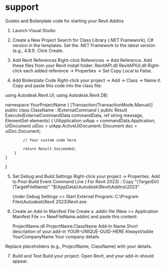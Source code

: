 # support
Guides and Boilerplate code for starting your Revit Addins
1. Launch Visual Studio

2. Create a New Project
	Search for Class Library (.NET Framework), C# version in the templates.
	Set the .NET Framework to the latest version (e.g., 4.8.1).
	Click Create.
3. Add Revit References
	Right-click References → Add Reference.
	Add these files from your Revit install folder:
	RevitAPI.dll
	RevitAPIUI.dll
	Right-click each added reference → Properties → Set Copy Local to False.
4. Add Boilerplate Code
	Right-click your project → Add → Class → Name it.
	Copy and paste this code into the class file:

using Autodesk.Revit.UI;
using Autodesk.Revit.DB;

namespace YourProjectName
{
    [Transaction(TransactionMode.Manual)]
    public class ClassName : IExternalCommand
    {
        public Result Execute(ExternalCommandData commandData, ref string message, ElementSet elements)
        {
            UIApplication uiApp = commandData.Application;
            UIDocument uiDoc = uiApp.ActiveUIDocument;
            Document doc = uiDoc.Document;

            // Your custom code here

            return Result.Succeeded;
        }
    }
}


5. Set Debug and Build Settings
	Right-click your project → Properties.
	Add to Post-Build Event Command Line ( For Revit 2023) :
	Copy "$(TargetDir)$(TargetFileName)" "$(AppData)\Autodesk\Revit\Addins\2023\"

	Under Debug Settings >> Start External Program:
	C:\Program Files\Autodesk\Revit 2023\Revit.exe

6. Create an Add-In Manifest File
	Create a .addin file (New >> Application Manifest File >> NewFileName.addin) and paste this content:
	
	<?xml version="1.0" encoding="utf-8" standalone="no"?>
	<RevitAddIns>
 		 <AddIn Type="Command">
   		 	<Assembly>ProjectName.dll</Assembly>
    			<FullClassName>ProjectName.ClassName</FullClassName>
    			<Text>Add-In Name</Text>
    			<Description>Short description of your add-in</Description>
   		 	<AddInId>YOUR-UNIQUE-GUID-HERE</AddInId>
   		 	<VisibilityMode>AlwaysVisible</VisibilityMode>
    			<VendorId>YourCompanyName</VendorId>
    			<VendorDescription>Your company details</VendorDescription>
  		</AddIn>
	</RevitAddIns>

Replace placeholders (e.g., ProjectName, ClassName) with your details.


7. Build and Test
Build your project.
Open Revit, and your add-in should appear.

